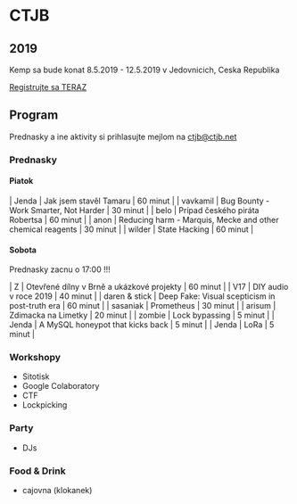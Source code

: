 # CTJB

## 2019

Kemp sa bude konat 8.5.2019 - 12.5.2019 v Jedovnicich, Ceska Republika

[Registrujte sa TERAZ](https://register.ctjb.net:2019/)

## Program

Prednasky a ine aktivity si prihlasujte mejlom na [ctjb@ctjb.net](mailto:ctjb@ctjb.net)

### Prednasky

#### Piatok

| Jenda | Jak jsem stavěl Tamaru | 60 minut |
| vavkamil | Bug Bounty - Work Smarter, Not Harder | 30 minut |
| belo | Prípad českého piráta Robertsa | 60 minut |
| anon | Reducing harm - Marquis, Mecke and other chemical reagents | 30 minut |
| wilder | State Hacking | 60 minut |

#### Sobota

Prednasky zacnu o 17:00 !!!

| Z | Otevřené dílny v Brně a ukázkové projekty | 60 minut |
| V17 | DIY audio v roce 2019 | 40 minut |
| daren & stick | Deep Fake: Visual scepticism in post-truth era | 60 minut |
| sasaniak | Prometheus | 30 minut |
| arisum | Zdimacka na Limetky  | 20 minut |
| zombie | Lock bypassing | 5 minut |
| Jenda | A MySQL honeypot that kicks back | 5 minut |
| Jenda | LoRa | 5 minut |

### Workshopy

* Sitotisk
* Google Colaboratory
* CTF
* Lockpicking

### Party

* DJs

### Food & Drink

* cajovna (klokanek)
